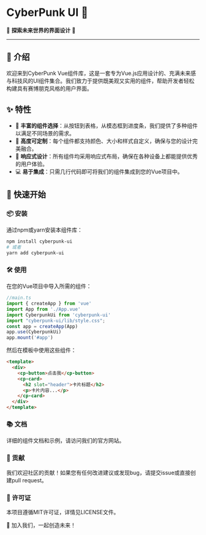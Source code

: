 # CyberPunk UI 🚀

🌟 **探索未来世界的界面设计** 🌆

---

## 📝 介绍

欢迎来到CyberPunk Vue组件库，这是一套专为Vue.js应用设计的、充满未来感与科技风的UI组件集合。我们致力于提供既美观又实用的组件，帮助开发者轻松构建具有赛博朋克风格的用户界面。

## ✨ 特性

- 🔧 **丰富的组件选择**：从按钮到表格，从模态框到进度条，我们提供了多种组件以满足不同场景的需求。
- 🎨 **高度可定制**：每个组件都支持颜色、大小和样式自定义，确保与您的设计完美融合。
- 📱 **响应式设计**：所有组件均采用响应式布局，确保在各种设备上都能提供优秀的用户体验。
- 💻 **易于集成**：只需几行代码即可将我们的组件集成到您的Vue项目中。

## 🚀 快速开始

### 📦 安装

通过npm或yarn安装本组件库：

```bash
npm install cyberpunk-ui
# 或者
yarn add cyberpunk-ui
```

### 🛠️ 使用
在您的Vue项目中导入所需的组件：

```javascript
//main.ts
import { createApp } from 'vue'
import App from './App.vue'
import CyberpunkUi from 'cyberpunk-ui'
import "cyberpunk-ui/lib/style.css";
const app = createApp(App)
app.use(CyberpunkUi)
app.mount('#app')
```
然后在模板中使用这些组件：

```html
<template>
  <div>
    <cp-button>点击我</cp-button>
    <cp-card>
      <h2 slot="header">卡片标题</h2>
      <p>卡片内容...</p>
    </cp-card>
  </div>
</template>
```
### 📚 文档
详细的组件文档和示例，请访问我们的官方网站。

### 🤝 贡献
我们欢迎社区的贡献！如果您有任何改进建议或发现bug，请提交issue或直接创建pull request。

### 📄 许可证
本项目遵循MIT许可证，详情见LICENSE文件。

🌟 加入我们，一起创造未来！

